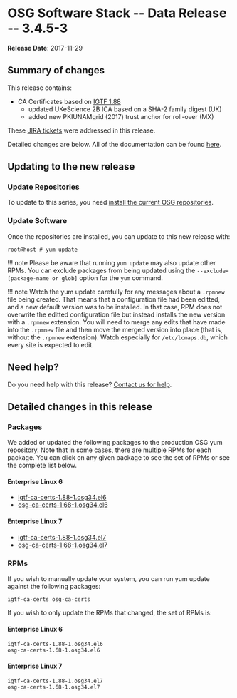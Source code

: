 OSG Software Stack -- Data Release -- 3.4.5-3
=============================================

**Release Date**: 2017-11-29

Summary of changes
------------------

This release contains:

-   CA Certificates based on [IGTF 1.88](http://dist.eugridpma.info/distribution/igtf/current/CHANGES)
    - updated UKeScience 2B ICA based on a SHA-2 family digest (UK)
    - added new PKIUNAMgrid (2017) trust anchor for roll-over (MX)

These [JIRA tickets](https://jira.opensciencegrid.org/issues/?jql=project%20%3D%20SOFTWARE%20AND%20fixVersion%20%3D%203.4.5-3%20ORDER%20BY%20priority%20DESC%2C%20key%20DESC) were addressed in this release.

Detailed changes are below. All of the documentation can be found [here](../../).

Updating to the new release
---------------------------

### Update Repositories

To update to this series, you need [install the current OSG repositories](../../common/yum#install-osg-repositories).

### Update Software

Once the repositories are installed, you can update to this new release with:

``` console
root@host # yum update
```

!!! note
    Please be aware that running `yum update` may also update other RPMs. You can exclude packages from being updated using the `--exclude=[package-name or glob]` option for the `yum` command.

!!! note
    Watch the yum update carefully for any messages about a `.rpmnew` file being created. That means that a configuration file had been editted, and a new default version was to be installed. In that case, RPM does not overwrite the editted configuration file but instead installs the new version with a `.rpmnew` extension. You will need to merge any edits that have made into the `.rpmnew` file and then move the merged version into place (that is, without the `.rpmnew` extension). Watch especially for `/etc/lcmaps.db`, which every site is expected to edit.

Need help?
----------

Do you need help with this release? [Contact us for help](../../common/help).

Detailed changes in this release
--------------------------------

### Packages

We added or updated the following packages to the production OSG yum repository. Note that in some cases, there are multiple RPMs for each package. You can click on any given package to see the set of RPMs or see the complete list below.

#### Enterprise Linux 6

-   [igtf-ca-certs-1.88-1.osg34.el6](https://koji.chtc.wisc.edu/koji/search?match=glob&type=build&terms=igtf-ca-certs-1.88-1.osg34.el6)
-   [osg-ca-certs-1.68-1.osg34.el6](https://koji.chtc.wisc.edu/koji/search?match=glob&type=build&terms=osg-ca-certs-1.68-1.osg34.el6)

#### Enterprise Linux 7

-   [igtf-ca-certs-1.88-1.osg34.el7](https://koji.chtc.wisc.edu/koji/search?match=glob&type=build&terms=igtf-ca-certs-1.88-1.osg34.el7)
-   [osg-ca-certs-1.68-1.osg34.el7](https://koji.chtc.wisc.edu/koji/search?match=glob&type=build&terms=osg-ca-certs-1.68-1.osg34.el7)

### RPMs

If you wish to manually update your system, you can run yum update against the following packages:

    igtf-ca-certs osg-ca-certs

If you wish to only update the RPMs that changed, the set of RPMs is:

#### Enterprise Linux 6

``` file
igtf-ca-certs-1.88-1.osg34.el6
osg-ca-certs-1.68-1.osg34.el6
```

#### Enterprise Linux 7

``` file
igtf-ca-certs-1.88-1.osg34.el7
osg-ca-certs-1.68-1.osg34.el7
```
